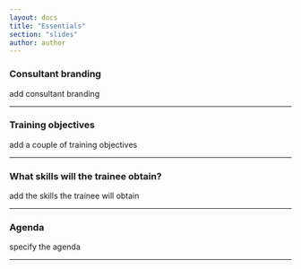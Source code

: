 ```yaml
---
layout: docs
title: "Essentials"
section: "slides"
author: author
---
```


### Consultant branding

add consultant branding

------

### Training objectives

add a couple of training objectives

------

### What skills will the trainee obtain?

add the skills the trainee will obtain

------

### Agenda

specify the agenda

------
